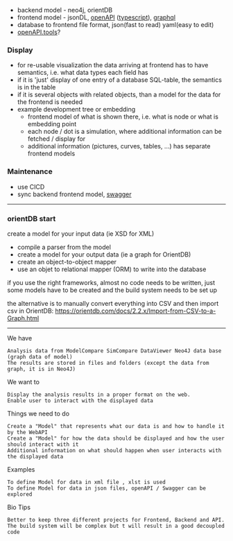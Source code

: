 - backend model - neo4j, orientDB
- frontend model - jsonDL, [openAPI](https://openapi-generator.tech/) ([typescript](https://openapi-generator.tech/docs/generators/typescript-axios/)), [graphql](https://www.howtographql.com/)
- database to frontend file format, json(fast to read) yaml(easy to edit)
- [openAPI.tools](https://openapi.tools/)?

### Display
- for re-usable visualization the data arriving at frontend has to have semantics, i.e. what data types each field has
- if it is 'just' display of one entry of a database SQL-table, the semantics is in the table
- if it is several objects with related objects, than a model for the data for the frontend is needed
- example development tree or embedding
  - frontend model of what is shown there, i.e. what is node or what is embedding point
  - each node / dot is a simulation, where additional information can be fetched / display for
  - additional information (pictures, curves, tables, ...) has separate frontend models
### Maintenance
- use CICD
- sync backend frontend model, [swagger](https://swagger.io/tools/swagger-editor/)

----

### orientDB start
create a model for your input data (ie XSD for XML)
- compile a parser from the model
- create a model for your output data (ie a graph for OrientDB)
- create an object-to-object mapper
- use an objet to relational mapper (ORM) to write into the database
	
if you use the right frameworks, almost no code needs to be written, just some models have to be created and the build system needs to be set up

the alternative is to manually convert everything into CSV and then import csv in OrientDB:
https://orientdb.com/docs/2.2.x/Import-from-CSV-to-a-Graph.html 

----

We have

    Analysis data from ModelCompare SimCompare DataViewer Neo4J data base (graph data of model)
    The results are stored in files and folders (except the data from graph, it is in Neo4J)

We want to

    Display the analysis results in a proper format on the web.
    Enable user to interact with the displayed data

Things we need to do

    Create a "Model" that represents what our data is and how to handle it by the WebAPI
    Create a "Model" for how the data should be displayed and how the user should interact with it
    Additional information on what should happen when user interacts with the displayed data

Examples

    To define Model for data in xml file , xlst is used
    To define Model for data in json files, openAPI / Swagger can be explored

Bio Tips

    Better to keep three different projects for Frontend, Backend and API. The build system will be complex but t will result in a good decoupled code